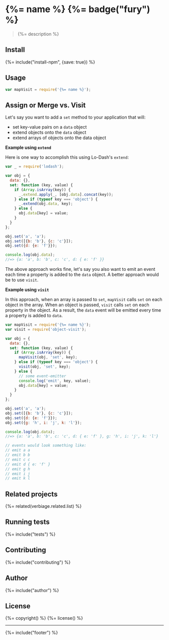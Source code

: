 # {%= name %} {%= badge("fury") %}

> {%= description %}

## Install
{%= include("install-npm", {save: true}) %}

## Usage

```js
var mapVisit = require('{%= name %}');
```

## Assign or Merge vs. Visit

Let's say you want to add a `set` method to your application that will:

- set key-value pairs on a `data` object
- extend objects onto the `data` object
- extend arrays of objects onto the data object

**Example using `extend`**

Here is one way to accomplish this using Lo-Dash's `extend`:

```js
var _ = require('lodash');

var obj = {
  data: {},
  set: function (key, value) {
    if (Array.isArray(key)) {
      _.extend.apply(_, [obj.data].concat(key));
    } else if (typeof key === 'object') {
      _.extend(obj.data, key);
    } else {
      obj.data[key] = value;
    }
  }
};

obj.set('a', 'a');
obj.set([{b: 'b'}, {c: 'c'}]);
obj.set({d: {e: 'f'}});

console.log(obj.data);
//=> {a: 'a', b: 'b', c: 'c', d: { e: 'f' }}
```

The above approach works fine, let's say you also want to emit an event each time a property is added to the `data` object. A better approach would be to use `visit`.

**Example using `visit`**

In this approach, when an array is passed to `set`, `mapVisit` calls `set` on each object in the array. When an object is passed, `visit` calls `set` on each property in the object. As a result, the `data` event will be emitted every time a property is added to `data`.

```js
var mapVisit = require('{%= name %}');
var visit = require('object-visit');

var obj = {
  data: {},
  set: function (key, value) {
    if (Array.isArray(key)) {
      mapVisit(obj, 'set', key);
    } else if (typeof key === 'object') {
      visit(obj, 'set', key);
    } else {
      // some event-emitter
      console.log('emit', key, value);
      obj.data[key] = value;
    }
  }
};

obj.set('a', 'a');
obj.set([{b: 'b'}, {c: 'c'}]);
obj.set({d: {e: 'f'}});
obj.set({g: 'h', i: 'j', k: 'l'});

console.log(obj.data);
//=> {a: 'a', b: 'b', c: 'c', d: { e: 'f' }, g: 'h', i: 'j', k: 'l'}

// events would look something like:
// emit a a
// emit b b
// emit c c
// emit d { e: 'f' }
// emit g h
// emit i j
// emit k l
```

## Related projects
{%= related(verbiage.related.list) %}  

## Running tests
{%= include("tests") %}

## Contributing
{%= include("contributing") %}

## Author
{%= include("author") %}

## License
{%= copyright() %}
{%= license() %}

***

{%= include("footer") %}
